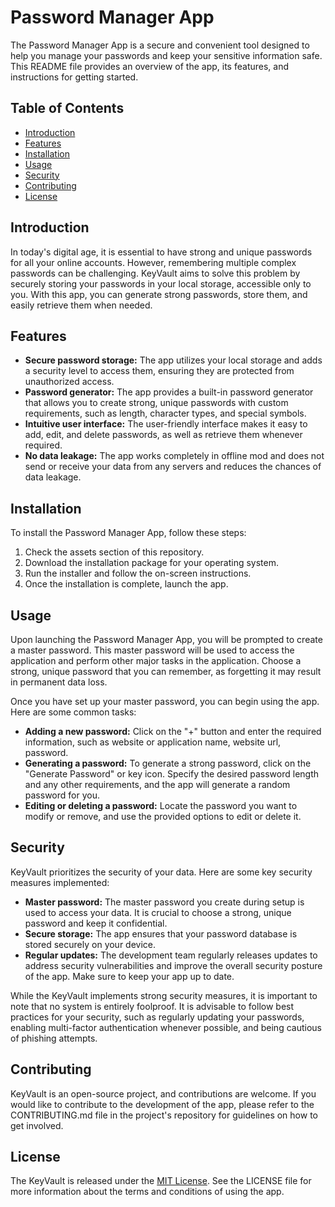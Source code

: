 # Password Manager App

The Password Manager App is a secure and convenient tool designed to help you manage your passwords and keep your sensitive information safe. This README file provides an overview of the app, its features, and instructions for getting started.

## Table of Contents
- [Introduction](#introduction)
- [Features](#features)
- [Installation](#installation)
- [Usage](#usage)
- [Security](#security)
- [Contributing](#contributing)
- [License](#license)

## Introduction
In today's digital age, it is essential to have strong and unique passwords for all your online accounts. However, remembering multiple complex passwords can be challenging. KeyVault aims to solve this problem by securely storing your passwords in your local storage, accessible only to you. With this app, you can generate strong passwords, store them, and easily retrieve them when needed.

## Features
- **Secure password storage:** The app utilizes your local storage and adds a security level to access them, ensuring they are protected from unauthorized access.
- **Password generator:** The app provides a built-in password generator that allows you to create strong, unique passwords with custom requirements, such as length, character types, and special symbols.
- **Intuitive user interface:** The user-friendly interface makes it easy to add, edit, and delete passwords, as well as retrieve them whenever required.
- **No data leakage:** The app works completely in offline mod and does not send or receive your data from any servers and reduces the chances of data leakage.

## Installation
To install the Password Manager App, follow these steps:

1. Check the assets section of this repository.
2. Download the installation package for your operating system.
3. Run the installer and follow the on-screen instructions.
4. Once the installation is complete, launch the app.

## Usage
Upon launching the Password Manager App, you will be prompted to create a master password. This master password will be used to access the application and perform other major tasks in the application. Choose a strong, unique password that you can remember, as forgetting it may result in permanent data loss.

Once you have set up your master password, you can begin using the app. Here are some common tasks:

- **Adding a new password:** Click on the "+" button and enter the required information, such as website or application name, website url, password.
- **Generating a password:** To generate a strong password, click on the "Generate Password" or key icon. Specify the desired password length and any other requirements, and the app will generate a random password for you.
- **Editing or deleting a password:** Locate the password you want to modify or remove, and use the provided options to edit or delete it.

## Security
KeyVault prioritizes the security of your data. Here are some key security measures implemented:

- **Master password:** The master password you create during setup is used to access your data. It is crucial to choose a strong, unique password and keep it confidential.
- **Secure storage:** The app ensures that your password database is stored securely on your device.
- **Regular updates:** The development team regularly releases updates to address security vulnerabilities and improve the overall security posture of the app. Make sure to keep your app up to date.

While the KeyVault implements strong security measures, it is important to note that no system is entirely foolproof. It is advisable to follow best practices for your security, such as regularly updating your passwords, enabling multi-factor authentication whenever possible, and being cautious of phishing attempts.

## Contributing
KeyVault is an open-source project, and contributions are welcome. If you would like to contribute to the development of the app, please refer to the CONTRIBUTING.md file in the project's repository for guidelines on how to get involved.

## License
The KeyVault is released under the [MIT License](https://opensource.org/licenses/MIT). See the LICENSE file for more information about the terms and conditions of using the app.
